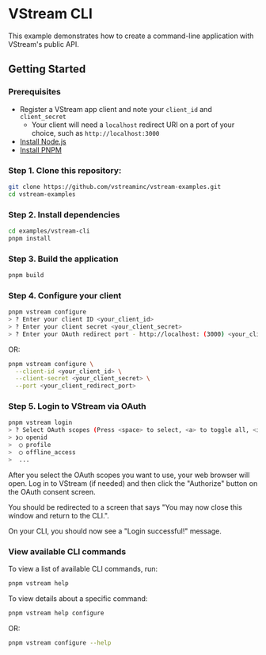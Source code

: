 # VStream CLI

This example demonstrates how to create a command-line application with VStream's public API.

## Getting Started

### Prerequisites

- Register a VStream app client and note your `client_id` and `client_secret`
  - Your client will need a `localhost` redirect URI on a port of your choice, such as `http://localhost:3000`
- [Install Node.js](https://nodejs.org/en/download)
- [Install PNPM](https://pnpm.io/installation)

### Step 1. Clone this repository:

```sh
git clone https://github.com/vstreaminc/vstream-examples.git
cd vstream-examples
```

### Step 2. Install dependencies

```sh
cd examples/vstream-cli
pnpm install
```

### Step 3. Build the application

```sh
pnpm build
```

### Step 4. Configure your client

```sh
pnpm vstream configure
> ? Enter your client ID <your_client_id>
> ? Enter your client secret <your_client_secret>
> ? Enter your OAuth redirect port - http://localhost: (3000) <your_client_redirect_port>
```

OR:

```sh
pnpm vstream configure \
  --client-id <your_client_id> \
  --client-secret <your_client_secret> \
  --port <your_client_redirect_port>
```

### Step 5. Login to VStream via OAuth

```sh
pnpm vstream login
> ? Select OAuth scopes (Press <space> to select, <a> to toggle all, <i> to invert selection, and <enter> to proceed)
> ❯◯ openid
>  ◯ profile
>  ◯ offline_access
>  ...
```

After you select the OAuth scopes you want to use, your web browser will open. Log in to VStream
(if needed) and then click the "Authorize" button on the OAuth consent screen.

You should be redirected to a screen that says "You may now close this window and return to the CLI.".

On your CLI, you should now see a "Login successful!" message.

### View available CLI commands

To view a list of available CLI commands, run:

```sh
pnpm vstream help
```

To view details about a specific command:

```sh
pnpm vstream help configure
```

OR:

```sh
pnpm vstream configure --help
```

